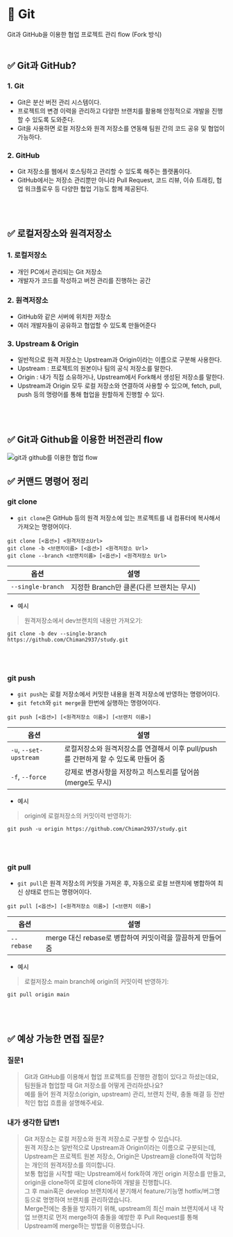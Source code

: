 # 📝 Git
Git과 GitHub을 이용한 협업 프로젝트 관리 flow (Fork 방식)
<br></br>
## ✅ Git과 GitHub?
### 1. Git
- Git은 분산 버전 관리 시스템이다.
- 프로젝트의 변경 이력을 관리하고 다양한 브랜치를 활용해 안정적으로 개발을 진행할 수 있도록 도와준다.
- Git을 사용하면 로컬 저장소와 원격 저장소를 연동해 팀원 간의 코드 공유 및 협업이 가능하다.
### 2. GitHub
- Git 저장소를 웹에서 호스팅하고 관리할 수 있도록 해주는 플랫폼이다.
- GitHub에서는 저장소 관리뿐만 아니라 Pull Request, 코드 리뷰, 이슈 트래킹, 협업 워크플로우 등 다양한 협업 기능도 함께 제공된다.
 
<br></br>
## ✅ 로컬저장소와 원격저장소
### 1. 로컬저장소
- 개인 PC에서 관리되는 Git 저장소
- 개발자가 코드를 작성하고 버전 관리를 진행하는 공간
### 2. 원격저장소
- GitHub와 같은 서버에 위치한 저장소
- 여러 개발자들이 공유하고 협업할 수 있도록 만들어준다
### 3. Upstream & Origin
- 일반적으로 원격 저장소는 Upstream과 Origin이라는 이름으로 구분해 사용한다.
- Upstream : 프로젝트의 원본이나 팀의 공식 저장소를 말한다.
- Origin : 내가 직접 소유하거나, Upstream에서 Fork해서 생성된 저장소를 말한다.
- Upstream과 Origin 모두 로컬 저장소와 연결하여 사용할 수 있으며, fetch, pull, push 등의 명령어를 통해 협업을 원할하게 진행할 수 있다.
  
<br></br>
## ✅ Git과 Github을 이용한 버전관리 flow
![git과 github를 이용한 협업 flow](https://github.com/user-attachments/assets/2c9a8107-7f35-460f-bcca-44e24dae6161)

## ✅ 커맨드 명령어 정리
### git clone
- `git clone`은 GitHub 등의 원격 저장소에 있는 프로젝트를 내 컴퓨터에 복사해서 가져오는 명령어이다.
```
git clone [<옵션>] <원격저장소Url>
git clone -b <브랜치이름> [<옵션>] <원격저장소 Url>
git clone --branch <브랜치이름> [<옵션>] <원격저장소 Url>
```
| 옵션 | 설명 |
| --- | --- |
| `--single-branch` | 지정한 Branch만 클론(다른 브랜치는 무시) |

- 예시
> 원격저장소에서 dev브랜치의 내용만 가져오기:
```
git clone -b dev --single-branch https://github.com/Chiman2937/study.git
```

<br></br>
### git push
- `git push`는 로컬 저장소에서 커밋한 내용을 원격 저장소에 반영하는 명령어이다.
- `git fetch`와 `git merge`을 한번에 실행하는 명령어이다.
```
git push [<옵션>] [<원격저장소 이름>] [<브랜치 이름>]
```
| 옵션 | 설명 |
| --- | --- |
| `-u`, `--set-upstream` | 로컬저장소와 원격저장소를 연결해서 이후 pull/push를 간편하게 할 수 있도록 만들어 줌 |
| `-f`, `--force` | 강제로 변경사항을 저장하고 히스토리를 덮어씀(merge도 무시) |

- 예시
> origin에 로컬저장소의 커밋이력 반영하기:
```
git push -u origin https://github.com/Chiman2937/study.git
```

<br></br>
### git pull
- `git pull`은 원격 저장소의 커밋을 가져온 후, 자동으로 로컬 브랜치에 병합하여 최신 상태로 만드는 명령어이다.
```
git pull [<옵션>] [<원격저장소 이름>] [<브랜치 이름>]
```
| 옵션 | 설명 |
| --- | --- |
| `--rebase` | merge 대신 rebase로 병합하여 커밋이력을 깔끔하게 만들어 줌 |

- 예시
> 로컬저장소 main branch에 origin의 커밋이력 반영하기:
```
git pull origin main
```

<br></br>

## ✅ 예상 가능한 면접 질문?
### 질문1
> Git과 GitHub를 이용해서 협업 프로젝트를 진행한 경험이 있다고 하셨는데요,  
> 팀원들과 협업할 때 Git 저장소를 어떻게 관리하셨나요?  
> 예를 들어 원격 저장소(origin, upstream) 관리, 브랜치 전략, 충돌 해결 등 전반적인 협업 흐름을 설명해주세요.  

### 내가 생각한 답변1
> Git 저장소는 로컬 저장소와 원격 저장소로 구분할 수 있습니다.  
> 원격 저장소는 일반적으로 Upstream과 Origin이라는 이름으로 구분되는데,  
> Upstream은 프로젝트 원본 저장소, Origin은 Upstream을 clone하여 작업하는 개인의 원격저장소를 의미합니다.  
> 보통 협업을 시작할 때는 Upstream에서 fork하여 개인 origin 저장소를 만들고, origin을 clone하여 로컬에 clone하여 개발을 진행합니다.  
> 그 후 main혹은 develop 브랜치에서 분기해서 feature/기능명 hotfix/버그명 등으로 명명하여 브랜치를 관리하였습니다.  
> Merge전에는 충돌을 방지하기 위해, upstream의 최신 main 브랜치에서 내 작업 브랜치로 먼저 merge하여 충돌을 예방한 후 Pull Request를 통해 Upstream에 merge하는 방법을 이용했습니다.
